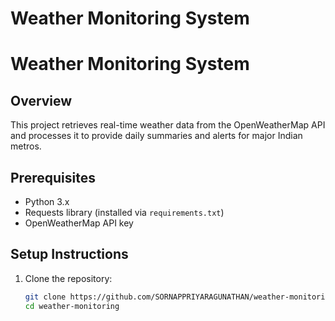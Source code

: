﻿# Weather Monitoring System
# Weather Monitoring System

## Overview
This project retrieves real-time weather data from the OpenWeatherMap API and processes it to provide daily summaries and alerts for major Indian metros.

## Prerequisites
- Python 3.x
- Requests library (installed via `requirements.txt`)
- OpenWeatherMap API key

## Setup Instructions

1. Clone the repository:
   ```bash
   git clone https://github.com/SORNAPPRIYARAGUNATHAN/weather-monitoring.git
   cd weather-monitoring

